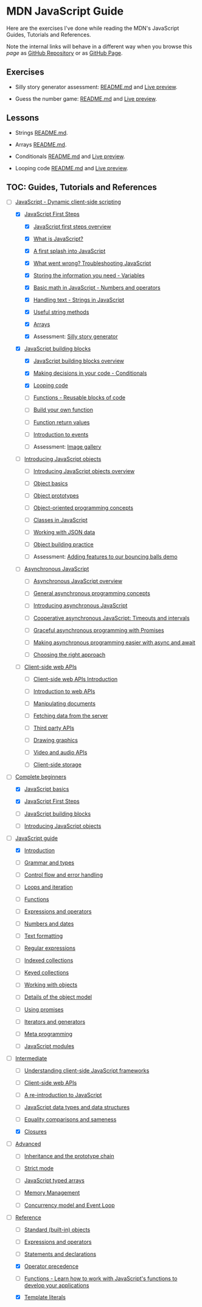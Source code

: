 # MDN JavaScript Guide

Here are the exercises I've done while reading the MDN's JavaScript Guides, Tutorials and References.

Note the internal links will behave in a different way when you browse this *page* as [GitHub Repository](https://github.com/metalevel-tech/JS-Advanced-React-ProgressBG-Homework/tree/master/MDN.Exercises) or as [GitHub Page](https://metalevel.tech/js_homework/MDN.Exercises/).

## Exercises


* Silly story generator assessment: [README.md](exercise_silly_story_generator_arrays_assessment/) and [Live preview](https://metalevel-tech.github.io/js_homework/MDN.Exercises/exercise_silly_story_generator_arrays_assessment/silly_story_generator.index.html).

* Guess the number game: [README.md](exercise_guess_the_number_game/) and [Live preview](https://metalevel-tech.github.io/js_homework/MDN.Exercises/exercise_guess_the_number_game/number-guessing-game-start.html).

## Lessons

* Strings [README.md](ref_strings/).

* Arrays [README.md](ref_arrays/).

* Conditionals [README.md](ref_conditionals/) and [Live preview](https://metalevel-tech.github.io/js_homework/MDN.Exercises/ref_conditionals/conditionals.index.html).

* Looping code [README.md](ref_loops/) and [Live preview](https://metalevel-tech.github.io/js_homework/MDN.Exercises/ref_loops/loops.index.html).


## TOC: Guides, Tutorials and References

* [ ] [JavaScript - Dynamic client-side scripting](https://developer.mozilla.org/en-US/docs/Learn/JavaScript)

  * [x] [JavaScript First Steps](https://developer.mozilla.org/en-US/docs/Learn/JavaScript/First_steps)

    * [x] [JavaScript first steps overview](https://developer.mozilla.org/en-US/docs/Learn/JavaScript/First_steps)

    * [x] [What is JavaScript?](https://developer.mozilla.org/en-US/docs/Learn/JavaScript/First_steps/What_is_JavaScript)

    * [x] [A first splash into JavaScript](https://developer.mozilla.org/en-US/docs/Learn/JavaScript/First_steps/A_first_splash)

    * [x] [What went wrong? Troubleshooting JavaScript](https://developer.mozilla.org/en-US/docs/Learn/JavaScript/First_steps/What_went_wrong)

    * [x] [Storing the information you need - Variables](https://developer.mozilla.org/en-US/docs/Learn/JavaScript/First_steps/Variables)

    * [x] [Basic math in JavaScript - Numbers and operators](https://developer.mozilla.org/en-US/docs/Learn/JavaScript/First_steps/Math)

    * [x] [Handling text - Strings in JavaScript](https://developer.mozilla.org/en-US/docs/Learn/JavaScript/First_steps/Strings)

    * [x] [Useful string methods](https://developer.mozilla.org/en-US/docs/Learn/JavaScript/First_steps/Useful_string_methods)

    * [x] [Arrays](https://developer.mozilla.org/en-US/docs/Learn/JavaScript/First_steps/Arrays)

    * [x] Assessment: [Silly story generator](https://developer.mozilla.org/en-US/docs/Learn/JavaScript/First_steps/Silly_story_generator)

  * [x] [JavaScript building blocks](https://developer.mozilla.org/en-US/docs/Learn/JavaScript/Building_blocks)

    * [x] [JavaScript building blocks overview](https://developer.mozilla.org/en-US/docs/Learn/JavaScript/Building_blocks)

    * [x] [Making decisions in your code - Conditionals](https://developer.mozilla.org/en-US/docs/Learn/JavaScript/Building_blocks/conditionals)

    * [x] [Looping code](https://developer.mozilla.org/en-US/docs/Learn/JavaScript/Building_blocks/Looping_code)

    * [ ] [Functions - Reusable blocks of code](https://developer.mozilla.org/en-US/docs/Learn/JavaScript/Building_blocks/Functions)

    * [ ] [Build your own function](https://developer.mozilla.org/en-US/docs/Learn/JavaScript/Building_blocks/Build_your_own_function)

    * [ ] [Function return values](https://developer.mozilla.org/en-US/docs/Learn/JavaScript/Building_blocks/Return_values)

    * [ ] [Introduction to events](https://developer.mozilla.org/en-US/docs/Learn/JavaScript/Building_blocks/Events)

    * [ ] Assessment: [Image gallery](https://developer.mozilla.org/en-US/docs/Learn/JavaScript/Building_blocks/Image_gallery)

  * [ ] [Introducing JavaScript objects](https://developer.mozilla.org/en-US/docs/Learn/JavaScript/Objects)

    * [ ] [Introducing JavaScript objects overview](https://developer.mozilla.org/en-US/docs/Learn/JavaScript/Objects)

    * [ ] [Object basics](https://developer.mozilla.org/en-US/docs/Learn/JavaScript/Objects/Basics)

    * [ ] [Object prototypes](https://developer.mozilla.org/en-US/docs/Learn/JavaScript/Objects/Object_prototypes)

    * [ ] [Object-oriented programming concepts](https://developer.mozilla.org/en-US/docs/Learn/JavaScript/Objects/Object-oriented_programming)

    * [ ] [Classes in JavaScript](https://developer.mozilla.org/en-US/docs/Learn/JavaScript/Objects/Classes_in_JavaScript)

    * [ ] [Working with JSON data](https://developer.mozilla.org/en-US/docs/Learn/JavaScript/Objects/JSON)

    * [ ] [Object building practice](https://developer.mozilla.org/en-US/docs/Learn/JavaScript/Objects/Object_building_practice)

    * [ ] Assessment: [Adding features to our bouncing balls demo](https://developer.mozilla.org/en-US/docs/Learn/JavaScript/Objects/Adding_bouncing_balls_features)

  * [ ] [Asynchronous JavaScript](https://developer.mozilla.org/en-US/docs/Learn/JavaScript/Asynchronous)

    * [ ] [Asynchronous JavaScript overview](https://developer.mozilla.org/en-US/docs/Learn/JavaScript/Asynchronous)

    * [ ] [General asynchronous programming concepts](https://developer.mozilla.org/en-US/docs/Learn/JavaScript/Asynchronous/Concepts)

    * [ ] [Introducing asynchronous JavaScript](https://developer.mozilla.org/en-US/docs/Learn/JavaScript/Asynchronous/Introducing)

    * [ ] [Cooperative asynchronous Java​Script: Timeouts and intervals](https://developer.mozilla.org/en-US/docs/Learn/JavaScript/Asynchronous/Timeouts_and_intervals)

    * [ ] [Graceful asynchronous programming with Promises](https://developer.mozilla.org/en-US/docs/Learn/JavaScript/Asynchronous/Promises)

    * [ ] [Making asynchronous programming easier with async and await](https://developer.mozilla.org/en-US/docs/Learn/JavaScript/Asynchronous/Async_await)

    * [ ] [Choosing the right approach](https://developer.mozilla.org/en-US/docs/Learn/JavaScript/Asynchronous/Choosing_the_right_approach)

  * [ ] [Client-side web APIs](https://developer.mozilla.org/en-US/docs/Learn/JavaScript/Client-side_web_APIs)

    * [ ] [Client-side web APIs Introduction](https://developer.mozilla.org/en-US/docs/Learn/JavaScript/Client-side_web_APIs)

    * [ ] [Introduction to web APIs](https://developer.mozilla.org/en-US/docs/Learn/JavaScript/Client-side_web_APIs/Introduction)

    * [ ] [Manipulating documents](https://developer.mozilla.org/en-US/docs/Learn/JavaScript/Client-side_web_APIs/Manipulating_documents)

    * [ ] [Fetching data from the server](https://developer.mozilla.org/en-US/docs/Learn/JavaScript/Client-side_web_APIs/Fetching_data)

    * [ ] [Third party APIs](https://developer.mozilla.org/en-US/docs/Learn/JavaScript/Client-side_web_APIs/Third_party_APIs)

    * [ ] [Drawing graphics](https://developer.mozilla.org/en-US/docs/Learn/JavaScript/Client-side_web_APIs/Drawing_graphics)

    * [ ] [Video and audio APIs](https://developer.mozilla.org/en-US/docs/Learn/JavaScript/Client-side_web_APIs/Video_and_audio_APIs)

    * [ ] [Client-side storage](https://developer.mozilla.org/en-US/docs/Learn/JavaScript/Client-side_web_APIs/Client-side_storage)

* [ ] [Complete beginners](https://developer.mozilla.org/en-US/docs/Web/JavaScript#for_complete_beginners)

  * [x] [JavaScript basics](https://developer.mozilla.org/en-US/docs/Learn/Getting_started_with_the_web/JavaScript_basics)

  * [x] [JavaScript First Steps](https://developer.mozilla.org/en-US/docs/Learn/JavaScript/First_steps)

   * [ ] [JavaScript building blocks](https://developer.mozilla.org/en-US/docs/Learn/JavaScript/Building_blocks)

  * [ ] [Introducing JavaScript objects](https://developer.mozilla.org/en-US/docs/Learn/JavaScript/Objects)


* [ ] [JavaScript guide](https://developer.mozilla.org/en-US/docs/Web/JavaScript#javascript_guide)

	* [x] [Introduction](https://developer.mozilla.org/en-US/docs/Web/JavaScript/Guide/Introduction)

	* [ ] [Grammar and types](https://developer.mozilla.org/en-US/docs/Web/JavaScript/Guide/Grammar_and_Types)

	* [ ] [Control flow and error handling](https://developer.mozilla.org/en-US/docs/Web/JavaScript/Guide/Control_flow_and_error_handling)

	* [ ] [Loops and iteration](https://developer.mozilla.org/en-US/docs/Web/JavaScript/Guide/Loops_and_iteration)

	* [ ] [Functions](https://developer.mozilla.org/en-US/docs/Web/JavaScript/Guide/Functions)

	* [ ] [Expressions and operators](https://developer.mozilla.org/en-US/docs/Web/JavaScript/Guide/Expressions_and_Operators)

	* [ ] [Numbers and dates](https://developer.mozilla.org/en-US/docs/Web/JavaScript/Guide/Numbers_and_dates)

	* [ ] [Text formatting](https://developer.mozilla.org/en-US/docs/Web/JavaScript/Guide/Text_formatting)

	* [ ] [Regular expressions](https://developer.mozilla.org/en-US/docs/Web/JavaScript/Guide/Regular_Expressions)

	* [ ] [Indexed collections](https://developer.mozilla.org/en-US/docs/Web/JavaScript/Guide/Indexed_collections)

	* [ ] [Keyed collections](https://developer.mozilla.org/en-US/docs/Web/JavaScript/Guide/Keyed_collections)

	* [ ] [Working with objects](https://developer.mozilla.org/en-US/docs/Web/JavaScript/Guide/Working_with_Objects)

	* [ ] [Details of the object model](https://developer.mozilla.org/en-US/docs/Web/JavaScript/Guide/Details_of_the_Object_Model)

	* [ ] [Using promises](https://developer.mozilla.org/en-US/docs/Web/JavaScript/Guide/Using_promises)

	* [ ] [Iterators and generators](https://developer.mozilla.org/en-US/docs/Web/JavaScript/Guide/Iterators_and_generators)

	* [ ] [Meta programming](https://developer.mozilla.org/en-US/docs/Web/JavaScript/Guide/Meta_programming)

	* [ ] [JavaScript modules](https://developer.mozilla.org/en-US/docs/Web/JavaScript/Guide/Modules)

* [ ] [Intermediate](https://developer.mozilla.org/en-US/docs/Web/JavaScript#intermediate)

    * [ ] [Understanding client-side JavaScript frameworks](https://developer.mozilla.org/en-US/docs/Learn/Tools_and_testing/Client-side_JavaScript_frameworks)

    * [ ] [Client-side web APIs](https://developer.mozilla.org/en-US/docs/Learn/JavaScript/Client-side_web_APIs)

    * [ ] [A re-introduction to JavaScript](https://developer.mozilla.org/en-US/docs/Web/JavaScript/A_re-introduction_to_JavaScript)

    * [ ] [JavaScript data types and data structures](https://developer.mozilla.org/en-US/docs/Web/JavaScript/Data_structures)

    * [ ] [Equality comparisons and sameness](https://developer.mozilla.org/en-US/docs/Web/JavaScript/Equality_comparisons_and_sameness)

    * [x] [Closures](https://developer.mozilla.org/en-US/docs/Web/JavaScript/Closures)

* [ ] [Advanced](https://developer.mozilla.org/en-US/docs/Web/JavaScript#advanced)

    * [ ] [Inheritance and the prototype chain](https://developer.mozilla.org/en-US/docs/Web/JavaScript/Inheritance_and_the_prototype_chain)

    * [ ] [Strict mode](https://developer.mozilla.org/en-US/docs/Web/JavaScript/Typed_arrays)

    * [ ] [JavaScript typed arrays](https://developer.mozilla.org/en-US/docs/Web/JavaScript/Typed_arrays)

    * [ ] [Memory Management](https://developer.mozilla.org/en-US/docs/Web/JavaScript/Memory_Management)

    * [ ] [Concurrency model and Event Loop](https://developer.mozilla.org/en-US/docs/Web/JavaScript/EventLoop)

* [ ] [Reference](https://developer.mozilla.org/en-US/docs/Web/JavaScript#reference)

  * [ ] [Standard (built-in) objects](https://developer.mozilla.org/en-US/docs/Web/JavaScript/Reference/Global_Objects)

  * [ ] [Expressions and operators](https://developer.mozilla.org/en-US/docs/Web/JavaScript/Reference/Operators)

  * [ ] [Statements and declarations](https://developer.mozilla.org/en-US/docs/Web/JavaScript/Reference/Statements)

  * [x] [Operator precedence](https://developer.mozilla.org/en-US/docs/Web/JavaScript/Reference/Operators/Operator_Precedence)

  * [ ] [Functions - Learn how to work with JavaScript's functions to develop your applications](https://developer.mozilla.org/en-US/docs/Web/JavaScript/Reference/Functions)

  * [x] [Template literals](https://developer.mozilla.org/en-US/docs/Web/JavaScript/Reference/Template_literals)

